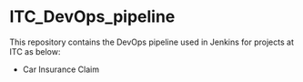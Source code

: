# ITC_DevOps_pipeline

This repository contains the DevOps pipeline used in Jenkins for projects at ITC as below:

* Car Insurance Claim
